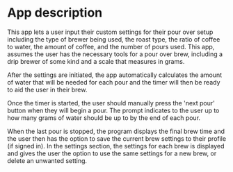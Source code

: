 # App description

This app lets a user input their custom settings for their pour over setup including the type of brewer 
being used, the roast type, the ratio of coffee to water, the amount of coffee, and the number of pours used.
This app, assumes the user has the necessary tools for a pour over brew, including a drip brewer of some kind and
a scale that measures in grams.

After the settings are initiated, the app automatically calculates the amount of water that will be needed
for each pour and the timer will then be ready to aid the user in their brew.

Once the timer is started, the user should manually press the 'next pour' button when they will begin a pour. 
The prompt indicates to the user up to how many grams of water should be up to by the end of each pour. 

When the last pour is stopped, the program displays the final brew time and the user then has the option to save
the current brew settings to their profile (if signed in). In the settings section, the settings for each brew is
displayed and gives the user the option to use the same settings for a new brew, or delete an unwanted setting. 



